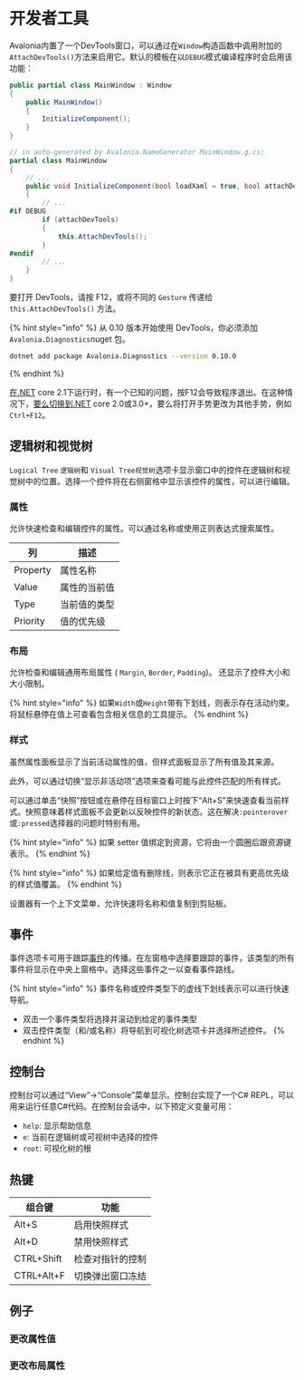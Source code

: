 # 开发者工具

Avalonia内置了一个DevTools窗口，可以通过在`Window`构造函数中调用附加的`AttachDevTools()`方法来启用它。默认的模板在以`DEBUG`模式编译程序时会启用该功能：

```csharp
public partial class MainWindow : Window
{
    public MainWindow()
    {
        InitializeComponent();
    }
}

// in auto-generated by Avalonia.NameGenerator MainWindow.g.cs:
partial class MainWindow
{
    // ...
    public void InitializeComponent(bool loadXaml = true, bool attachDevTools = true)
    {
        // ...
#if DEBUG
        if (attachDevTools)
        {
            this.AttachDevTools();
        }
#endif
        // ...
    }
}
```

要打开 DevTools，请按 F12，或将不同的 `Gesture` 传递给 `this.AttachDevTools()` 方法。

{% hint style="info" %}
从 0.10 版本开始使用 DevTools，你必须添加`Avalonia.Diagnostics`nuget 包。

```bash
dotnet add package Avalonia.Diagnostics --version 0.10.0
```
{% endhint %}

[在.NET](http://xn--3ds.net) core 2.1下运行时，有一个已知的问题，按F12会导致程序退出。在这种情况下，[要么切换到.NET](http://xn--6iq24gsdp74ecs7b.net) core 2.0或3.0+，要么将打开手势更改为其他手势，例如`Ctrl+F12`。

## 逻辑树和视觉树

`Logical Tree` `逻辑树`和 `Visual Tree视觉树`选项卡显示窗口中的控件在逻辑树和视觉树中的位置。选择一个控件将在右侧窗格中显示该控件的属性，可以进行编辑。

### 属性

允许快速检查和编辑控件的属性。可以通过名称或使用正则表达式搜索属性。

| 列        | 描述     |
| -------- | ------ |
| Property | 属性名称   |
| Value    | 属性的当前值 |
| Type     | 当前值的类型 |
| Priority | 值的优先级  |

### 布局

允许检查和编辑通用布局属性 ( `Margin`, `Border`, `Padding`)。 还显示了控件大小和大小限制。

{% hint style="info" %}
如果`Width`或`Height`带有下划线，则表示存在活动约束。将鼠标悬停在值上可查看包含相关信息的工具提示。
{% endhint %}

### 样式

虽然属性面板显示了当前活动属性的值，但样式面板显示了所有值及其来源。

此外，可以通过切换“显示非活动项”选项来查看可能与此控件匹配的所有样式。

可以通过单击“快照”按钮或在悬停在目标窗口上时按下“Alt+S”来快速查看当前样式。快照意味着样式面板不会更新以反映控件的新状态。这在解决`:pointerover`或`:pressed`选择器的问题时特别有用。

{% hint style="info" %}
如果 setter 值绑定到资源，它将由一个圆圈后跟资源键表示。
{% endhint %}

{% hint style="info" %}
如果给定值有删除线，则表示它正在被具有更高优先级的样式值覆盖。
{% endhint %}

设置器有一个上下文菜单，允许快速将名称和值复制到剪贴板。

## 事件

事件选项卡可用于跟踪[事件](broken-reference)的传播。在左窗格中选择要跟踪的事件，该类型的所有事件将显示在中央上窗格中。选择这些事件之一以查看事件路线。

{% hint style="info" %}
事件名称或控件类型下的虚线下划线表示可以进行快速导航。

* 双击一个事件类型将选择并滚动到给定的事件类型
* 双击控件类型（和/或名称）将导航到可视化树选项卡并选择所述控件。
{% endhint %}

## 控制台

控制台可以通过“View”→“Console”菜单显示。控制台实现了一个C# REPL，可以用来运行任意C#代码。在控制台会话中，以下预定义变量可用：

* `help`: 显示帮助信息
* `e`: 当前在逻辑树或可视树中选择的控件
* `root`: 可视化树的根

## 热键

| 组合键        | 功能       |
| ---------- | -------- |
| Alt+S      | 启用快照样式   |
| Alt+D      | 禁用快照样式   |
| CTRL+Shift | 检查对指针的控制 |
| CTRL+Alt+F | 切换弹出窗口冻结 |

## 例子

### 更改属性值

### 更改布局属性
